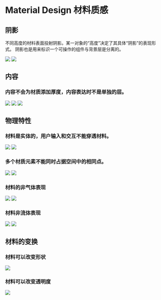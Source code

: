 # Material Design 材料质感

## 阴影

不同高度的材料表面投射阴影。某一对象的“高度”决定了其具体“阴影”的表现形式。
阴影也是用来标识一个可操作的组件与背景层是分离的。

![](https://im.ezgif.com/tmp/ezgif-1-802516408132.gif)
![](https://im.ezgif.com/tmp/ezgif-1-692ec59778a8.gif)


## 内容
### 内容不会为材质添加厚度，内容表达时不是单独的层。

![](./img/2.gif)
![](./img/1.gif)
![](./img/3.gif)

<!-- ![](https://im.ezgif.com/tmp/ezgif-1-621b345600a0.gif) -->


## 物理特性

### 材料是实体的，用户输入和交互不能穿透材料。

![](./img/111.jpg)
![](./img/2222.jpg)


### 多个材质元素不能同时占据空间中的相同点。

![](./img/3333.jpg)
![](./img/4444.jpg)


### 材料的非气体表现

![](./img/gas.gif)
![](./img/normal.gif)


### 材料非流体表现

![](./img/fluid1.gif)
![](./img/fluid2.gif)


## 材料的变换

### 材料可以改变形状

![](./img/shape.gif)

### 材料可以改变透明度

![](https://storage.googleapis.com/spec-host-backup/mio-design%2Fassets%2F0B6xUSjjSulxccFg0NEpVT0VYRkE%2Fmaterialsurfaceproperties-opacity.png)




